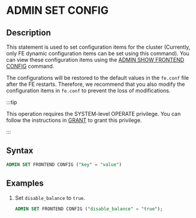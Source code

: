 ---
---

# ADMIN SET CONFIG

## Description

This statement is used to set configuration items for the cluster (Currently, only FE dynamic configuration items can be set using this command). You can view these configuration items using the [ADMIN SHOW FRONTEND CONFIG](ADMIN_SET_CONFIG.md) command.

The configurations will be restored to the default values in the `fe.conf` file after the FE restarts. Therefore, we recommend that you also modify the configuration items in `fe.conf` to prevent the loss of modifications.

:::tip

This operation requires the SYSTEM-level OPERATE privilege. You can follow the instructions in [GRANT](../account-management/GRANT.md) to grant this privilege.

:::

## Syntax

```sql
ADMIN SET FRONTEND CONFIG ("key" = "value")
```

## Examples

1. Set `disable_balance` to `true`.

    ```sql
    ADMIN SET FRONTEND CONFIG ("disable_balance" = "true");
    ```
